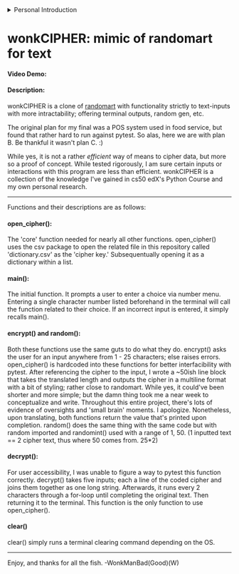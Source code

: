 <details>
 <summary>Personal Introduction</summary>
    hi, im wonkmanbad (wonkmangood on git). im a dude in North USA who flunked college twice and can barely concept basic
   maths. i originally went for a degree related to photography and was later diagnosed with a rare eye disorder that hindered
   my ability to really pursue that. i went again a few years later for a general degree in computer science but once again,
   flunked due to low motivation. while i did withdraw from college, i grew really passionate about programming and its related
   topics; specifically topics related to Security and Network Engineering. a good start in those fields was python and too which,
   i found cs50. its been an on and off journey with you guys. my git repo is private, but theres a significant 2 months gap from
   when i dropped interest in this class and finished it. and im glad to say, i more or less finished it.


   nonetheless, heres my final project! hope you enjoy and give me many A+'s.
</details>


# **wonkCIPHER**: mimic of randomart for text
#### **Video Demo**:  <URL HERE>
#### **Description**:
wonkCIPHER is a clone of [randomart](https://github.com/ansemjo/randomart) with functionality
strictly to text-inputs with more intractability; offering terminal outputs, random gen, etc.


The original plan for my final was a POS system used in food service, but found that rather hard to run against pytest. So alas, here we are with plan B. Be thankful it wasn't plan C.   :)


While yes, it is not a rather *efficient* way of means to cipher data, but more so a proof of concept. While tested rigorously, I am sure certain inputs or interactions with this program are less than efficient. wonkCIPHER is a collection of the knowledge I've gained in cs50 edX's Python Course and my own personal research.




***


Functions and their descriptions are as follows:


#### **open_cipher():**
The 'core' function needed for nearly all other functions. open_cipher() uses the csv package to open the related file in this repository called 'dictionary.csv' as the 'cipher key.' Subsequentually opening it as a dictionary within a list.


#### **main():**
The initial function. It prompts a user to enter a choice via number menu. Entering a single character number listed beforehand in the terminal will call the function related to their choice. If an incorrect input is entered, it simply recalls main().




#### **encrypt() and random():**
Both these functions use the same guts to do what they do. encrypt() asks the user for an input anywhere from 1 - 25 characters; else raises errors. open_cipher() is hardcoded into these functions for better interfacibility with pytest. After referencing the cipher to the input, I wrote a ~50ish line block that takes the translated length and outputs the cipher in a multiline format with a bit of styling; rather close to randomart. While yes, it could've been shorter and more simple; but the damn thing took me a near week to conceptualize and write. Throughout this entire project, there's lots of evidence of oversights and 'small brain' moments. I apologize. Nonetheless, upon translating, both functions return the value that's printed upon completion. random() does the same thing with the same code but with random imported and randomint() used with a range of 1, 50. (1 inputted text == 2 cipher text, thus where 50 comes from. 25*2)


#### **decrypt():**
For user accessibility, I was unable to figure a way to pytest this function correctly. decrypt() takes five inputs; each a line of the coded cipher and joins them together as one long string. Afterwards, it runs every 2 characters through a for-loop until completing the original text. Then returning it to the terminal. This function is the only function to use open_cipher().


#### **clear()**
clear() simply runs a terminal clearing command depending on the OS.

** **

Enjoy, and thanks for all the fish.
-WonkManBad(Good)(W)